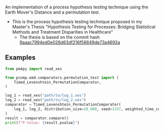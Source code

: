 An implementation of a process hypothesis testing technique using the Earth Mover's Distance
and a permutation test.

- This is the process hypothesis testing technique proposed in my Master's Thesis "Hypothesis
Testing for Processes: Bridging Statistical Methods and Treatment Disparities in Healthcare"
    - The thesis is based on the commit hash [9aaac7994ed0e026d63df216f56649de73a4692a](https://github.com/cpitsch/pcomp/tree/9aaac7994ed0e026d63df216f56649de73a4692a)

## Examples
```py
from pm4py import read_xes

from pcomp.emd.comparators.permutation_test import (
    Timed_Levenshtein_PermutationComparator,
)

log_1 = read_xes("path/to/log_1.xes")
log_2 = read_xes("path/to/log_2.xes")
comparator = Timed_Levenshtein_PermutationComparator(
    log_1, log_2, distribution_size=10_000, seed=1337, weighted_time_cost=True
)
result = comparator.compare()
print(f"P-Value: {result.pvalue}")
```

